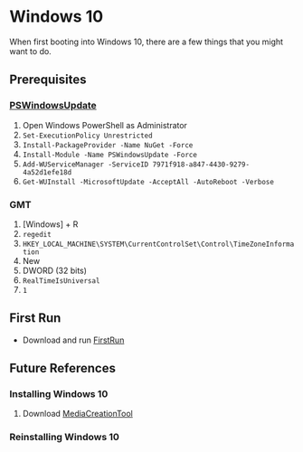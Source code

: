 # Windows 10
When first booting into Windows 10, there are a few things that you might want to do.

## Prerequisites

### [PSWindowsUpdate](https://www.powershellgallery.com/packages/PSWindowsUpdate/)
1. Open Windows PowerShell as Administrator
2. `Set-ExecutionPolicy Unrestricted`
3. `Install-PackageProvider -Name NuGet -Force`
4. `Install-Module -Name PSWindowsUpdate -Force`
5. `Add-WUServiceManager -ServiceID 7971f918-a847-4430-9279-4a52d1efe18d`
6. `Get-WUInstall -MicrosoftUpdate -AcceptAll -AutoReboot -Verbose`

### GMT
1. [Windows] + R
2. `regedit`
3. `HKEY_LOCAL_MACHINE\SYSTEM\CurrentControlSet\Control\TimeZoneInformation`
4. New
5. DWORD (32 bits)
6. `RealTimeIsUniversal`
7. `1`

## First Run
* Download and run [FirstRun](https://raw.githubusercontent.com/NatoBoram/FirstRun/master/Windows%2010/FirstRun.bat)

## Future References

### Installing Windows 10
1. Download [MediaCreationTool](http://go.microsoft.com/fwlink/?LinkId=691209)

### Reinstalling Windows 10
